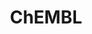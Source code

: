 ---
layout: default
bigquery: https://console.cloud.google.com/bigquery?p=patents-public-data&d=ebi_chembl&page=dataset
citation: '"The ChEMBL database in 2017." Anna Gaulton, Anne Hersey, Michał Nowotka,
  A Patrícia Bento, Jon Chambers, David Mendez, Prudence Mutowo, Francis Atkinson,
  Louisa J Bellis, Elena Cibrián-Uhalte, Mark Davies, Nathan Dedman, Anneli Karlsson,
  María Paula Magariños, John P Overington, George Papadatos, Ines Smit, Andrew R
  Leach Nucleic acids Research (2017) 45 (Database Issue), D945-D954'
contributors: European Bioinformatics Institute
cost: None
description: ChEMBL Data is a manually curated database of small molecules used in
  drug discovery, including information about existing patented drugs.
documentation: 'schema: https://www.ebi.ac.uk/chembl/db_schema


  '
last_edit: 04/11/2022, 13:44:02
location: https://console.cloud.google.com/marketplace/product/google_patents_public_datasets/chembl
maintained_by: EMBL-EBI, an outstation of European Molecular Biology Laboratory
related_publications: '

  ChEMBL: towards direct deposition of bioassay data.


  Mendez D, Gaulton A, Bento AP, Chambers J, De Veij M, Félix E, Magariños MP, Mosquera
  JF, Mutowo P, Nowotka M, Gordillo-Marañón M, Hunter F, Junco L, Mugumbate G, Rodriguez-Lopez
  M, Atkinson F, Bosc N, Radoux CJ, Segura-Cabrera A, Hersey A, Leach AR.


  — Nucleic Acids Res. 2019; 47(D1):D930-D940. doi: 10.1093/nar/gky1075

  '
schema_fields:
- biocomp_id
- label
- mc_target_accession
- indref_id
- description
- le
- parenteral
- type
- drug_substance_flag
- version
- usan_stem_id
- mutation
- molsyn_id
- ass_cls_map_id
- parent_type
- assay_cell_type
- homologue
- standard_inchi_key
- domain_type
- molecular_species
- ddd_units
- approval_date
- binding_site_comment
- published_value
- syn_type
- activity_id
- ref_type
- year
- protein_class_synonym
- heavy_atoms
- who_name
- molecule_type
- doc_id
- who_extra
- prod_pat_id
- pchembl_value
- standard_inchi
- updated_by
- standard_flag
- doc_type
- drugind_id
- cell_source_tissue
- previous_company
- lle
- mw_monoisotopic
- acd_most_bpka
- creation_date
- num_alerts
- submission_date
- record_id
- target_mapping
- country
- mecref_id
- mol_irac_id
- first_page
- relation
- l3
- variant_id
- ad_type
- mec_id
- db_source
- formulation_id
- compound_key
- protein_class_desc
- organism
- availability_type
- withdrawn_class
- cpd_str_alert_id
- drug_product_flag
- status
- standard_value
- parameter_type
- efo_id
- patent_id
- pubmed_id
- topical
- tissue_id
- comments
- entity_id
- psa
- src_description
- level3_description
- co_stem_id
- res_stem_id
- db_version
- stem_class
- confidence
- level4
- usan_year
- efo_term
- compd_id
- ref_url
- hbd_lipinski
- usan_substem
- warning_country
- compound_name
- isoform
- withdrawn_year
- parent_id
- rgid
- mechanism_of_action
- class_level
- component_type
- compsyn_id
- oral
- usan_stem_definition
- indication_class
- alert_name
- name
- hrac_class_id
- pathway_key
- met_comment
- applicant_full_name
- related_tid
- assay_test_type
- cx_logp
- assay_organism
- aromatic_rings
- black_box_warning
- comp_class_id
- published_units
- cidx
- l2
- component_id
- src_compound_id
- warning_year
- acd_logd
- journal
- short_name
- class_type
- met_conversion
- mesh_id
- domain_id
- published_type
- cl_lincs_id
- metabolite_record_id
- warning_id
- idx
- cx_most_bpka
- level3
- title
- abstract
- bao_endpoint
- job_id
- aidx
- site_id
- level2
- definition
- cx_most_apka
- mw_freebase
- delist_flag
- research_stem
- units
- mc_target_type
- mesh_heading
- ingredient
- standard_text_value
- bao_format
- assay_tissue
- hrac_code
- oc_id
- mc_target_name
- mol_frac_id
- patent_expire_date
- ap_id
- orig_description
- assay_category
- cell_source_tax_id
- trade_name
- sitecomp_id
- level5
- max_phase
- target_type
- strength
- potential_duplicate
- atc_code
- annotation
- action_type
- aspect
- mechanism_comment
- l7
- log_id
- assay_param_id
- domain_description
- targcomp_id
- entity_type
- start_position
- chirality
- confidence_score
- smid
- uberon_id
- hba_lipinski
- value
- assay_subcellular_fraction
- standard_relation
- priority
- as_id
- last_page
- prediction_method
- alert_id
- predbind_id
- selectivity_comment
- patent_no
- inorganic_flag
- updated_on
- l6
- cellosaurus_id
- tbl
- level1_description
- last_active
- chebi_par_id
- pathway_id
- warnref_id
- structure_type
- assay_id
- tid_fixed
- curated_by
- issue
- assay_type
- source_domain_id
- drug_record_id
- molfile
- company
- targrel_id
- major_class
- warning_type
- bei
- enzyme_name
- cell_id
- data_validity_comment
- qed_weighted
- polymer_flag
- warning_class
- bto_id
- bao_id
- mc_tax_id
- stem
- normal_range_max
- tax_id
- innovator_company
- protclasssyn_id
- alogp
- site_residues
- active_molregno
- assay_tax_id
- l4
- chembl_id
- cell_description
- site_name
- hba
- caloha_id
- activity_count
- disease_efficacy
- authors
- pref_name
- first_approval
- ddd_value
- parent_molregno
- qudt_units
- clo_id
- max_phase_for_ind
- relationship_type
- active_ingredient
- source
- set_name
- acd_most_apka
- hbd
- toid
- therapeutic_flag
- substrate_record_id
- sequence
- parent_go_id
- actsm_id
- assay_class_id
- standard_type
- go_id
- l1
- product_id
- mol_atc_id
- level2_description
- domain_name
- full_molformula
- target_desc
- ddd_comment
- src_assay_id
- metref_id
- withdrawn_country
- mol_hrac_id
- ref_id
- helm_notation
- standard_units
- subgroup
- l8
- std_act_id
- cell_ontology_id
- standard_upper_value
- dosed_ingredient
- protein_class_id
- species_group_flag
- end_position
- smarts
- alert_set_id
- assay_source
- withdrawn_flag
- level4_description
- curation_comment
- ddd_admr
- frac_class_id
- mc_organism
- natural_product
- cx_logd
- num_ro5_violations
- level1
- withdrawn_reason
- upper_value
- published_relation
- path
- ro3_pass
- usan_stem
- prodrug
- sequence_md5sum
- volume
- accession
- molregno
- met_id
- parameter_value
- publication_number
- patent_use_code
- sei
- tid
- uo_units
- stat
- route
- text_value
- irac_class_id
- src_short_name
- dosage_form
- direct_interaction
- irac_code
- molecular_mechanism
- enzyme_tid
- l5
- frac_code
- src_id
- comp_go_id
- assay_desc
- nda_type
- doi
- result_flag
- first_in_class
- cell_name
- relationship
- normal_range_min
- canonical_smiles
- full_mwt
- ridx
- downgraded
- num_lipinski_ro5_violations
- ddd_id
- component_synonym
- rtb
- activity_comment
- assay_strain
- relationship_desc
- warning_description
- cell_source_organism
- synonyms
- acd_logp
shortname: chembl
tags:
- biotechnology
- health
- chemical
- bioinformatics
- medical
terms_of_use: CC BY-SA 3.0
title: ChEMBL
uuid: e232a192-965c-4ec9-904c-155b6dfe56c5
---